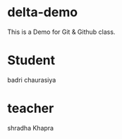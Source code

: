 # delta-demo
This  is  a Demo for Git &amp; Github  class.

# Student
badri chaurasiya
# teacher
shradha Khapra
